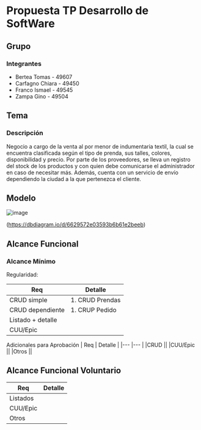 # Propuesta TP Desarrollo de SoftWare

## Grupo

### Integrantes 
-  Bertea Tomas - 49607
-  Carfagno Chiara - 49450
-  Franco  Ismael - 49545
-  Zampa Gino - 49504 

## Tema 
### Descripción
Negocio a cargo de la venta al por menor de indumentaria textil, la cual se encuentra clasificada según el tipo de prenda, sus talles, colores, disponibilidad y precio. Por parte de los proveedores, se lleva un registro del stock de los productos y con quien debe comunicarse el administrador en caso de necesitar más. Además, cuenta con un servicio de envío dependiendo la ciudad a la que pertenezca el cliente.

## Modelo 
![image](https://github.com/IsmaFranco/TP-Desarrollo/assets/164551766/5869d839-0c55-4111-828d-42ac5cefc341)

(https://dbdiagram.io/d/6629572e03593b6b61e2beeb)

## Alcance Funcional
### Alcance Mínimo 
Regularidad:

|  Req               |    Detalle     |
|---                 |---       |
| CRUD simple        | 1. CRUD Prendas |2. CRUD Proovedores | 3. CRUD Clientes | 4. CRUD Localidad|
| CRUD dependiente   | 1. CRUP Pedido | 2. CRUD Envio|
| Listado + detalle  ||
| CUU/Epic           ||

Adicionales para Aprobación
|  Req               |    Detalle     |
|---                 |---       |
|CRUD                ||
|CUU/Epic            ||
|Otros               ||

## Alcance Funcional Voluntario
|  Req               |    Detalle     |
|---                 |---       |
|Listados            ||
|CUU/Epic            ||
|Otros               ||
